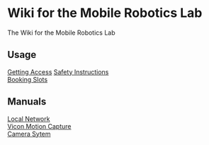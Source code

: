 # Wiki for the Mobile Robotics Lab
The Wiki for the Mobile Robotics Lab

## Usage
[Getting Access](access.md)
[Safety Instructions](safety.md) <br />
[Booking Slots](calendar.md) <br />

## Manuals
[Local Network](network.md) <br />
[Vicon Motion Capture](mocap.md) <br />
[Camera Sytem](cameras.md)
